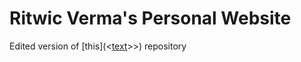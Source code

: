 # Ritwic Verma's Personal Website

Edited version of [this](<[text](https://github.com/KonradSzwarc/devscard)>>) repository
